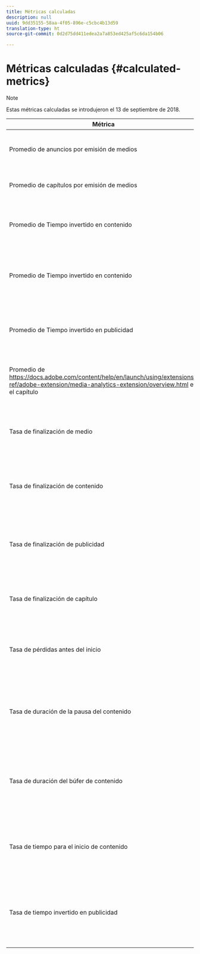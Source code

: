 ```yaml
---
title: Métricas calculadas
description: null
uuid: 9dd35155-58aa-4f05-896e-c5cbc4b13d59
translation-type: ht
source-git-commit: 0d2d75dd411edea2a7a853ed425af5c6da154b06

---
```



# Métricas calculadas {#calculated-metrics}

>[!NOTE]
>
>Estas métricas calculadas se introdujeron el 13 de septiembre de 2018.

| Métrica | Descripción | Fórmula |
|---|---|---|
| Promedio de anuncios por emisión de medios | Inicios de publicidad por inicios de contenido | `Ad Starts / Media Starts` |
| Promedio de capítulos por emisión de medios | Inicios de capítulo por inicios de contenido | `Chapter Start / Media Starts` |
| Promedio de Tiempo invertido en contenido | Tiempo total empleado por inicios de contenido (HH:MM:SS) | `Media Time Spent / Media Starts` |
| Promedio de Tiempo invertido en contenido | Tiempo invertido en contenido por inicios de contenido (HH:MM:SS) | `Content Time Spent / Content Start` |
| Promedio de Tiempo invertido en publicidad | Tiempo invertido en publicidad por inicios de publicidad (HH:MM:SS) | `Ad Time Spent / Ad Start` |
| Promedio de https://docs.adobe.com/content/help/en/launch/using/extensions-ref/adobe-extension/media-analytics-extension/overview.html en el capítulo | Tiempo invertido en el capítulo por inicios de capítulo (HH:MM:SS) | `Chapter Time Spent / Chapter Start` |
| Tasa de finalización de medio | Tasa de contenido finalizado frente a medios iniciados (%) | `Content Completes/ Media Starts` |
| Tasa de finalización de contenido | Tasa de contenido finalizado frente a inicios de contenido (%) | `Content Completes / Content Starts` |
| Tasa de finalización de publicidad | Tasa de finalización de publicidad frente a inicios de publicidad (%) | `Ad Completes / Ad Starts` |
| Tasa de finalización de capítulo | Tasa de finalización de capítulo frente a inicios del capítulo (%) | `Chapter Completes / Chapter Starts` |
| Tasa de pérdidas antes del inicio | Relación de pérdidas antes del inicio frente a medios iniciados (%) | `Drops before Starts / Media Starts` |
| Tasa de duración de la pausa del contenido | Tasa de duración de la pausa del contenido frente a tiempo invertido en contenido (%) | `Total Pause Duration / Content Time Spent` |
| Tasa de duración del búfer de contenido | Tasa de duración del búfer de contenido frente a tiempo invertido en contenido (%) | `Total Buffer Duration / Content Time Spent` |
| Tasa de tiempo para el inicio de contenido | Tasa de tiempo para el inicio frente a tiempo invertido en contenido (%) | `Time to Start / Content Time Spent` |
| Tasa de tiempo invertido en publicidad | Tasa de tiempo invertido en publicidad frente a tiempo invertido en contenido (%) | `Ad Time Spent / Content Time Spent` |

